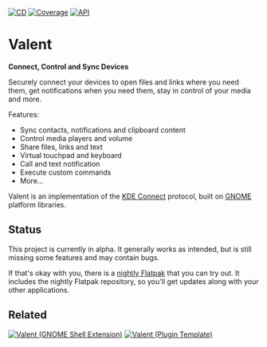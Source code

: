 [![CD](https://github.com/andyholmes/valent/actions/workflows/cd.yml/badge.svg)](https://github.com/andyholmes/valent/actions/workflows/cd.yml)
[![Coverage](https://coveralls.io/repos/github/andyholmes/valent/badge.svg?branch=main)](https://andyholmes.ca/valent/coverage/index.html)
[![API](https://img.shields.io/badge/API-unstable-yellow)](https://andyholmes.ca/valent/documentation/index.html)

# Valent

**Connect, Control and Sync Devices**

Securely connect your devices to open files and links where you need them, get
notifications when you need them, stay in control of your media and more.

Features:

* Sync contacts, notifications and clipboard content
* Control media players and volume
* Share files, links and text
* Virtual touchpad and keyboard
* Call and text notification
* Execute custom commands
* More…

Valent is an implementation of the [KDE Connect][kdeconnect] protocol, built on
[GNOME][gnome] platform libraries.

## Status

This project is currently in alpha. It generally works as intended, but is still
missing some features and may contain bugs.

If that's okay with you, there is a [nightly Flatpak][nightly-flatpakref] that
you can try out. It includes the nightly Flatpak repository, so you'll get
updates along with your other applications.

## Related

[![Valent (GNOME Shell Extension)](https://gh-card.dev/repos/andyholmes/gnome-shell-extension-valent.svg)](https://github.com/andyholmes/gnome-shell-extension-valent) [![Valent (Plugin Template)](https://gh-card.dev/repos/andyholmes/valent-plugin-example.svg)](https://github.com/andyholmes/valent-plugin-example)


[gnome]: https://www.gnome.org
[kdeconnect]: https://kdeconnect.kde.org
[nightly-flatpakref]: https://valent.andyholmes.ca/valent.flatpakref
